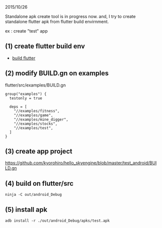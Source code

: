 2015/10/26

Standalone apk create tool is in progress now.
and, I try to create standalone flutter apk from flutter build envirnment.


ex : create "test" app

## (1) create flutter build env
  * [build flutter](build_flutter/README.md)

## (2) modify BUILD.gn on examples
flutter/src/examples/BUILD.gn
```
group("examples") {
  testonly = true

  deps = [
    "//examples/fitness",
    "//examples/game",
    "//examples/mine_digger",
    "//examples/stocks",
    "//examples/test",
  ]
}
```
## (3) create app project
https://github.com/kyorohiro/hello_skyengine/blob/master/test_android/BUILD.gn

## (4) build on flutter/src
```
ninja -C out/android_Debug
```

## (5) install apk
```
adb install -r ./out/android_Debug/apks/test.apk 

```
